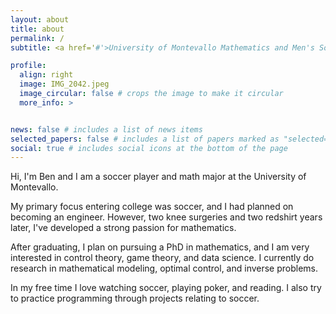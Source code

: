```yaml
---
layout: about
title: about
permalink: /
subtitle: <a href='#'>University of Montevallo Mathematics and Men's Soccer</a>. lebdaouib@gmail.com

profile:
  align: right
  image: IMG_2042.jpeg
  image_circular: false # crops the image to make it circular
  more_info: >


news: false # includes a list of news items
selected_papers: false # includes a list of papers marked as "selected={true}"
social: true # includes social icons at the bottom of the page
---
```


Hi, I'm Ben and I am a soccer player and math major at the University of Montevallo.

My primary focus entering college was soccer, and I had planned on becoming an engineer. However, two knee surgeries and two redshirt years later, I've developed a strong passion for mathematics.

After graduating, I plan on pursuing a PhD in mathematics, and I am very interested in control theory, game theory, and data science. I currently do research in mathematical modeling, optimal control, and inverse problems.

In my free time I love watching soccer, playing poker, and reading. I also try to practice programming through projects relating to soccer.


